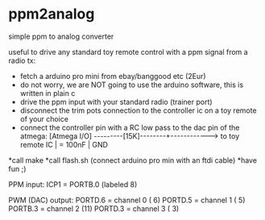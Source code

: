 # ppm2analog
simple ppm to analog converter

useful to drive any standard toy remote control with a ppm signal from a radio tx:

* fetch a arduino pro mini from ebay/banggood etc (2Eur)
* do not worry, we are NOT going to use the arduino software, this is written in plain c
* drive the ppm input with your standard radio (trainer port)
* disconnect the trim pots connection to the controller ic on a toy remote of your choice
* connect the controller pin with a RC low pass to the dac pin of the atmega:
[Atmega I/O] ---------[15K]--------+------------> to toy remote IC
                                   |
                                   = 100nF
                                   |
                                  GND

*call make
*call flash.sh (connect arduino pro min with an ftdi cable)
*have fun ;)


PPM input: 
ICP1 = PORTB.0 (labeled 8)

PWM (DAC) output:
PORTD.6 = channel 0 ( 6)
PORTD.5 = channel 1 ( 5)
PORTB.3 = channel 2 (11)
PORTD.3 = channel 3 ( 3)



